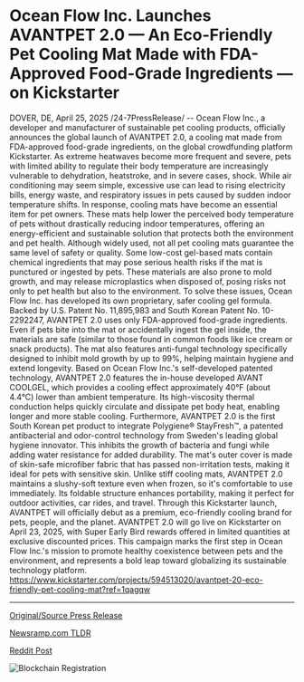 # Ocean Flow Inc. Launches AVANTPET 2.0 — An Eco-Friendly Pet Cooling Mat Made with FDA-Approved Food-Grade Ingredients — on Kickstarter

DOVER, DE, April 25, 2025 /24-7PressRelease/ -- Ocean Flow Inc., a developer and manufacturer of sustainable pet cooling products, officially announces the global launch of AVANTPET 2.0, a cooling mat made from FDA-approved food-grade ingredients, on the global crowdfunding platform Kickstarter.  As extreme heatwaves become more frequent and severe, pets with limited ability to regulate their body temperature are increasingly vulnerable to dehydration, heatstroke, and in severe cases, shock. While air conditioning may seem simple, excessive use can lead to rising electricity bills, energy waste, and respiratory issues in pets caused by sudden indoor temperature shifts. In response, cooling mats have become an essential item for pet owners. These mats help lower the perceived body temperature of pets without drastically reducing indoor temperatures, offering an energy-efficient and sustainable solution that protects both the environment and pet health.  Although widely used, not all pet cooling mats guarantee the same level of safety or quality. Some low-cost gel-based mats contain chemical ingredients that may pose serious health risks if the mat is punctured or ingested by pets. These materials are also prone to mold growth, and may release microplastics when disposed of, posing risks not only to pet health but also to the environment.  To solve these issues, Ocean Flow Inc. has developed its own proprietary, safer cooling gel formula. Backed by U.S. Patent No. 11,895,983 and South Korean Patent No. 10-2292247, AVANTPET 2.0 uses only FDA-approved food-grade ingredients. Even if pets bite into the mat or accidentally ingest the gel inside, the materials are safe (similar to those found in common foods like ice cream or snack products). The mat also features anti-fungal technology specifically designed to inhibit mold growth by up to 99%, helping maintain hygiene and extend longevity.  Based on Ocean Flow Inc.'s self-developed patented technology, AVANTPET 2.0 features the in-house developed AVANT COOLGEL, which provides a cooling effect approximately 40°F (about 4.4°C) lower than ambient temperature. Its high-viscosity thermal conduction helps quickly circulate and dissipate pet body heat, enabling longer and more stable cooling.  Furthermore, AVANTPET 2.0 is the first South Korean pet product to integrate Polygiene® StayFresh™, a patented antibacterial and odor-control technology from Sweden's leading global hygiene innovator. This inhibits the growth of bacteria and fungi while adding water resistance for added durability. The mat's outer cover is made of skin-safe microfiber fabric that has passed non-irritation tests, making it ideal for pets with sensitive skin.  Unlike stiff cooling mats, AVANTPET 2.0 maintains a slushy-soft texture even when frozen, so it's comfortable to use immediately. Its foldable structure enhances portability, making it perfect for outdoor activities, car rides, and travel.  Through this Kickstarter launch, AVANTPET will officially debut as a premium, eco-friendly cooling brand for pets, people, and the planet. AVANTPET 2.0 will go live on Kickstarter on April 23, 2025, with Super Early Bird rewards offered in limited quantities at exclusive discounted prices.   This campaign marks the first step in Ocean Flow Inc.'s mission to promote healthy coexistence between pets and the environment, and represents a bold leap toward globalizing its sustainable technology platform.  https://www.kickstarter.com/projects/594513020/avantpet-20-eco-friendly-pet-cooling-mat?ref=1qagqw 

---

[Original/Source Press Release](https://www.24-7pressrelease.com/press-release/522149/ocean-flow-inc-launches-avantpet-20-an-eco-friendly-pet-cooling-mat-made-with-fda-approved-food-grade-ingredients-on-kickstarter)
                    

[Newsramp.com TLDR](https://newsramp.com/curated-news/ocean-flow-inc-launches-avantpet-2-0-cooling-mat-on-kickstarter/60e562cf6780e44bbca3f362d5552abf) 

 



[Reddit Post](https://www.reddit.com/r/TravelAndLeisureNews/comments/1k7f9q1/ocean_flow_inc_launches_avantpet_20_cooling_mat/) 



![Blockchain Registration](https://cdn.newsramp.app/24-7PressRelease/qrcode/254/25/bestsS55.webp)